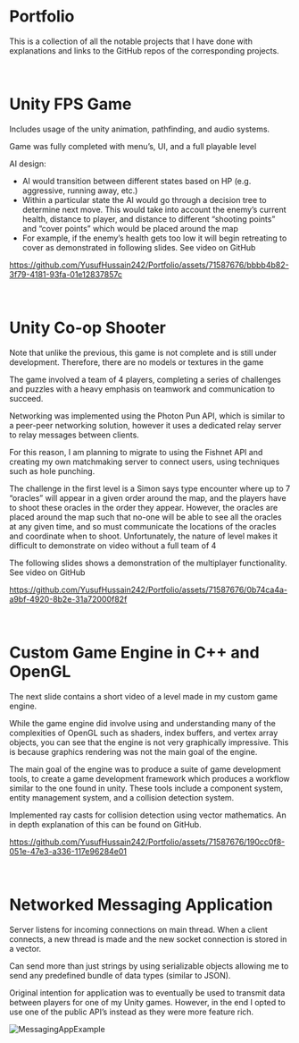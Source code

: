 # Portfolio
This is a collection of all the notable projects that I have done with explanations and links to the GitHub repos of the corresponding projects.

<br>

# Unity FPS Game
Includes usage of the unity animation, pathfinding, and audio systems.

Game was fully completed with menu’s, UI, and a full playable level

AI design:
- AI would transition between different states based on HP (e.g. aggressive, running away, etc.)
- Within a particular state the AI would go through a decision tree to determine next move. This would take into account the enemy’s current health, distance to player, and distance to different “shooting points” and “cover points” which would be placed around the map
- For example, if the enemy’s health gets too low it will begin retreating to cover as demonstrated in following slides. See video on GitHub

https://github.com/YusufHussain242/Portfolio/assets/71587676/bbbb4b82-3f79-4181-93fa-01e12837857c

<br>

# Unity Co-op Shooter
Note that unlike the previous, this game is not complete and is still under development. Therefore, there are no models or textures in the game

The game involved a team of 4 players, completing a series of challenges and puzzles with a heavy emphasis on teamwork and communication to succeed.

Networking was implemented using the Photon Pun API, which is similar to a peer-peer networking solution, however it uses a dedicated relay server to relay messages between clients.

For this reason, I am planning to migrate to using the Fishnet API and creating my own matchmaking server to connect users, using techniques such as hole punching.

The challenge in the first level is a Simon says type encounter where up to 7 “oracles” will appear in a given order around the map, and the players have to shoot these oracles in the order they appear. However, the oracles are placed around the map such that no-one will be able to see all the oracles at any given time, and so must communicate the locations of the oracles and coordinate when to shoot. Unfortunately, the nature of level makes it difficult to demonstrate on video without a full team of 4

The following slides shows a demonstration of the multiplayer functionality. See video on GitHub

https://github.com/YusufHussain242/Portfolio/assets/71587676/0b74ca4a-a9bf-4920-8b2e-31a72000f82f

<br>

# Custom Game Engine in C++ and OpenGL

The next slide contains a short video of a level made in my custom game engine.

While the game engine did involve using and understanding many of the complexities of OpenGL such as shaders, index buffers, and vertex array objects, you can see that the engine is not very graphically impressive. This is because graphics rendering was not the main goal of the engine.

The main goal of the engine was to produce a suite of game development tools, to create a game development framework which produces a workflow similar to the one found in unity. These tools include a component system, entity management system, and a collision detection system.

Implemented ray casts for collision detection using vector mathematics. An in depth explanation of this can be found on GitHub.

https://github.com/YusufHussain242/Portfolio/assets/71587676/190cc0f8-051e-47e3-a336-117e96284e01

<br>

# Networked Messaging Application

Server listens for incoming connections on main thread. When a client connects, a new thread is made and the new socket connection is stored in a vector.

Can send more than just strings by using serializable objects allowing me to send any predefined bundle of data types (similar to JSON).

Original intention for application was to eventually be used to transmit data between players for one of my Unity games. However, in the end I opted to use one of the public API’s instead as they were more feature rich.

![MessagingAppExample](https://github.com/YusufHussain242/Portfolio/assets/71587676/855f2974-9a83-4f97-a36a-46edde2083ba)


